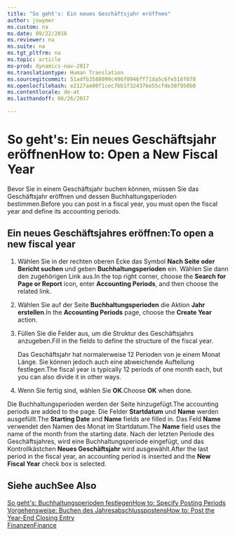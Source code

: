 ```yaml
---
title: "So geht's: Ein neues Geschäftsjahr eröffnen"
author: jswymer
ms.custom: na
ms.date: 09/22/2016
ms.reviewer: na
ms.suite: na
ms.tgt_pltfrm: na
ms.topic: article
ms-prod: dynamics-nav-2017
ms.translationtype: Human Translation
ms.sourcegitcommit: 51adfb3588099c496f0946ff71da5c6fe518f070
ms.openlocfilehash: e2127ae00f1cec7bb1f32437be55cfde38f950b0
ms.contentlocale: de-at
ms.lasthandoff: 06/26/2017

---
```


# <a name="how-to-open-a-new-fiscal-year"></a><span data-ttu-id="8f4b0-102">So geht's: Ein neues Geschäftsjahr eröffnen</span><span class="sxs-lookup"><span data-stu-id="8f4b0-102">How to: Open a New Fiscal Year</span></span>
<span data-ttu-id="8f4b0-103">Bevor Sie in einem Geschäftsjahr buchen können, müssen Sie das Geschäftsjahr eröffnen und dessen Buchhaltungsperioden bestimmen.</span><span class="sxs-lookup"><span data-stu-id="8f4b0-103">Before you can post in a fiscal year, you must open the fiscal year and define its accounting periods.</span></span>

## <a name="to-open-a-new-fiscal-year"></a><span data-ttu-id="8f4b0-104">Ein neues Geschäftsjahres eröffnen:</span><span class="sxs-lookup"><span data-stu-id="8f4b0-104">To open a new fiscal year</span></span>
1. <span data-ttu-id="8f4b0-105">Wählen Sie in der rechten oberen Ecke das Symbol **Nach Seite oder Bericht suchen** und geben **Buchhaltungsperioden** ein. Wählen Sie dann den zugehörigen Link aus.</span><span class="sxs-lookup"><span data-stu-id="8f4b0-105">In the top right corner, choose the **Search for Page or Report** icon, enter **Accounting Periods**, and then choose the related link.</span></span>
2. <span data-ttu-id="8f4b0-106">Wählen Sie auf der Seite **Buchhaltungsperioden** die Aktion **Jahr erstellen**.</span><span class="sxs-lookup"><span data-stu-id="8f4b0-106">In the **Accounting Periods** page, choose the **Create Year** action.</span></span>
3. <span data-ttu-id="8f4b0-107">Füllen Sie die Felder aus, um die Struktur des Geschäftsjahrs anzugeben.</span><span class="sxs-lookup"><span data-stu-id="8f4b0-107">Fill in the fields to define the structure of the fiscal year.</span></span>

    <span data-ttu-id="8f4b0-108">Das Geschäftsjahr hat normalerweise 12 Perioden von je einem Monat Länge. Sie können jedoch auch eine abweichende Aufteilung festlegen.</span><span class="sxs-lookup"><span data-stu-id="8f4b0-108">The fiscal year is typically 12 periods of one month each, but you can also divide it in other ways.</span></span>
4. <span data-ttu-id="8f4b0-109">Wenn Sie fertig sind, wählen Sie **OK**.</span><span class="sxs-lookup"><span data-stu-id="8f4b0-109">Choose **OK** when done.</span></span>

<span data-ttu-id="8f4b0-110">Die Buchhaltungsperioden werden der Seite hinzugefügt.</span><span class="sxs-lookup"><span data-stu-id="8f4b0-110">The accounting periods are added to the page.</span></span> <span data-ttu-id="8f4b0-111">Die Felder **Startdatum** und **Name** werden ausgefüllt.</span><span class="sxs-lookup"><span data-stu-id="8f4b0-111">The **Starting Date** and **Name** fields are filled in.</span></span> <span data-ttu-id="8f4b0-112">Das Feld **Name** verwendet den Namen des Monat im Startdatum.</span><span class="sxs-lookup"><span data-stu-id="8f4b0-112">The **Name** field uses the name of the month from the starting date.</span></span> <span data-ttu-id="8f4b0-113">Nach der letzten Periode des Geschäftsjahres, wird eine Buchhaltungsperiode eingefügt, und das Kontrollkästchen **Neues Geschäftsjahr** wird ausgewählt.</span><span class="sxs-lookup"><span data-stu-id="8f4b0-113">After the last period in the fiscal year, an accounting period is inserted and the **New Fiscal Year** check box is selected.</span></span>


## <a name="see-also"></a><span data-ttu-id="8f4b0-114">Siehe auch</span><span class="sxs-lookup"><span data-stu-id="8f4b0-114">See Also</span></span>
[<span data-ttu-id="8f4b0-115">So geht's: Buchhaltungsperioden festlegen</span><span class="sxs-lookup"><span data-stu-id="8f4b0-115">How to: Specify Posting Periods</span></span>](finance-setup-how-specify-posting-periods.md)  
[<span data-ttu-id="8f4b0-116">Vorgehensweise: Buchen des Jahresabschlusspostens</span><span class="sxs-lookup"><span data-stu-id="8f4b0-116">How to: Post the Year-End Closing Entry</span></span>](year-how-post-year-end-close-entry.md)  
[<span data-ttu-id="8f4b0-117">Finanzen</span><span class="sxs-lookup"><span data-stu-id="8f4b0-117">Finance</span></span>](finance-setup.md)  

